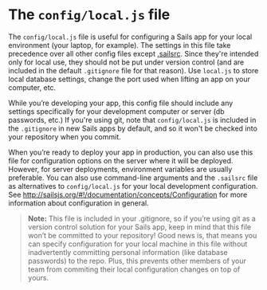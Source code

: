 # The `config/local.js` file

The `config/local.js` file is useful for configuring a Sails app for your local environment (your laptop, for example).  The settings in this file take precedence over all other config files except [.sailsrc](http://sailsjs.org/#!/documentation/concepts/Configuration/usingsailsrcfiles.html).  Since they're intended only for local use, they should not be put under version control (and are included in the default `.gitignore` file for that reason).  Use `local.js` to store local database settings, change the port used when lifting an app on your computer, etc.

While you’re developing your app, this config file should include any settings specifically for your development computer or server (db passwords, etc.)  If you're using git, note that `config/local.js` is included in the `.gitignore` in new Sails apps by default, and so it won't be checked into your repository when you commit.

When you&rsquo;re ready to deploy your app in production, you can also use this file for configuration options on the server where it will be deployed.  However, for server deployments, environment variables are usually preferable.  You can also use command-line arguments and the `.sailsrc` file as alternatives to `config/local.js` for your local development configuration. See http://sailsjs.org/#!/documentation/concepts/Configuration for more information about configuration in general.

> **Note:** This file is included in your .gitignore, so if you&rsquo;re using git as a version control solution for your Sails app, keep in mind that this file won&rsquo;t be committed to your repository!
> Good news is, that means you can specify configuration for your local machine in this file without inadvertently committing personal information (like database passwords) to the repo.  Plus, this prevents other members of your team from commiting their local configuration changes on top of yours.

<docmeta name="displayName" value="The local.js file">


